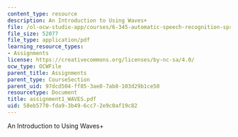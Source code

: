 ```yaml
---
content_type: resource
description: An Introduction to Using Waves+
file: /ol-ocw-studio-app/courses/6-345-automatic-speech-recognition-spring-2003/58eb5770fda93b496cc72e9c0af19c82_assignment1_WAVES.pdf
file_size: 52077
file_type: application/pdf
learning_resource_types:
- Assignments
license: https://creativecommons.org/licenses/by-nc-sa/4.0/
ocw_type: OCWFile
parent_title: Assignments
parent_type: CourseSection
parent_uid: 97dcd504-ff85-3ae8-7ab8-103d29b1ce50
resourcetype: Document
title: assignment1_WAVES.pdf
uid: 58eb5770-fda9-3b49-6cc7-2e9c0af19c82
---
```

An Introduction to Using Waves+
